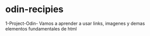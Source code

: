 # odin-recipies
1-Project-Odin-
Vamos a aprender a usar links, imagenes y demas elementos fundamentales de html
